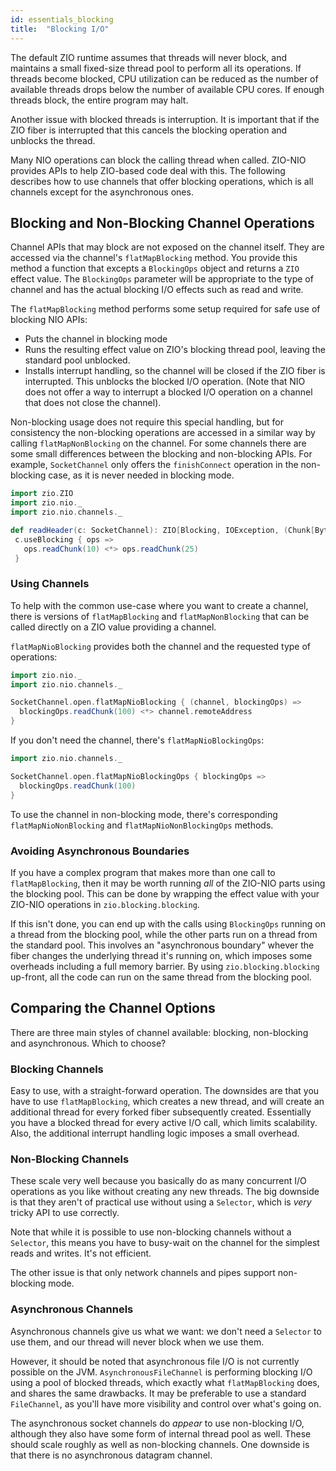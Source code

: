 ```yaml
---
id: essentials_blocking
title:  "Blocking I/O"
---
```


The default ZIO runtime assumes that threads will never block, and maintains a small fixed-size thread pool to perform all its operations. If threads become blocked, CPU utilization can be reduced as the number of available threads drops below the number of available CPU cores. If enough threads block, the entire program may halt.

Another issue with blocked threads is interruption. It is important that if the ZIO fiber is interrupted that this cancels the blocking operation and unblocks the thread.

Many NIO operations can block the calling thread when called. ZIO-NIO provides APIs to help ZIO-based code deal with this. The following describes how to use channels that offer blocking operations, which is all channels except for the asynchronous ones.

## Blocking and Non-Blocking Channel Operations

Channel APIs that may block are not exposed on the channel itself. They are accessed via the channel's `flatMapBlocking` method. You provide this method a function that excepts a `BlockingOps` object and returns a `ZIO` effect value. The `BlockingOps` parameter will be appropriate to the type of channel and has the actual blocking I/O effects such as read and write.

The `flatMapBlocking` method performs some setup required for safe use of blocking NIO APIs:

* Puts the channel in blocking mode
* Runs the resulting effect value on ZIO's blocking thread pool, leaving the standard pool unblocked.
* Installs interrupt handling, so the channel will be closed if the ZIO fiber is interrupted. This unblocks the blocked I/O operation. (Note that NIO does not offer a way to interrupt a blocked I/O operation on a channel that does not close the channel).
 
Non-blocking usage does not require this special handling, but for consistency the non-blocking operations are accessed in a similar way by calling `flatMapNonBlocking` on the channel. For some channels there are some small differences between the blocking and non-blocking APIs. For example, `SocketChannel` only offers the `finishConnect` operation in the non-blocking case, as it is never needed in blocking mode.
 
 ```scala mdoc:silent
import zio.ZIO
import zio.nio._
import zio.nio.channels._
 
def readHeader(c: SocketChannel): ZIO[Blocking, IOException, (Chunk[Byte], Chunk[Byte])] =
  c.useBlocking { ops =>
    ops.readChunk(10) <*> ops.readChunk(25)
  }
 ```

### Using Channels

To help with the common use-case where you want to create a channel, there is versions of `flatMapBlocking` and `flatMapNonBlocking` that can be called directly on a ZIO value providing a channel.

`flatMapNioBlocking` provides both the channel and the requested type of operations:

```scala mdoc:silent
import zio.nio._
import zio.nio.channels._

SocketChannel.open.flatMapNioBlocking { (channel, blockingOps) => 
  blockingOps.readChunk(100) <*> channel.remoteAddress
}
```

If you don't need the channel, there's `flatMapNioBlockingOps`:

```scala mdoc:silent
import zio.nio.channels._

SocketChannel.open.flatMapNioBlockingOps { blockingOps => 
  blockingOps.readChunk(100)
}
```

To use the channel in non-blocking mode, there's corresponding `flatMapNioNonBlocking` and `flatMapNioNonBlockingOps` methods.

### Avoiding Asynchronous Boundaries

If you have a complex program that makes more than one call to `flatMapBlocking`, then it may be worth running *all* of the ZIO-NIO parts using the blocking pool. This can be done by wrapping the effect value with your ZIO-NIO operations in `zio.blocking.blocking`.

If this isn't done, you can end up with the calls using `BlockingOps` running on a thread from the blocking pool, while the other parts run on a thread from the standard pool. This involves an "asynchronous boundary" whever the fiber changes the underlying thread it's running on, which imposes some overheads including a full memory barrier. By using `zio.blocking.blocking` up-front, all the code can run on the same thread from the blocking pool.
 
## Comparing the Channel Options

There are three main styles of channel available: blocking, non-blocking and asynchronous. Which to choose?

### Blocking Channels

Easy to use, with a straight-forward operation. The downsides are that you have to use `flatMapBlocking`, which creates a new thread, and will create an additional thread for every forked fiber subsequently created. Essentially you have a blocked thread for every active I/O call, which limits scalability. Also, the additional interrupt handling logic imposes a small overhead.

### Non-Blocking Channels

These scale very well because you basically do as many concurrent I/O operations as you like without creating any new threads. The big downside is that they aren't of practical use without using a `Selector`, which is *very* tricky API to use correctly.

Note that while it is possible to use non-blocking channels without a `Selector`, this means you have to busy-wait on the channel for the simplest reads and writes. It's not efficient.

The other issue is that only network channels and pipes support non-blocking mode.

### Asynchronous Channels

Asynchronous channels give us what we want: we don't need a `Selector` to use them, and our thread will never block when we use them.

However, it should be noted that asynchronous file I/O is not currently possible on the JVM. `AsynchronousFileChannel` is performing blocking I/O using a pool of blocked threads, which exactly what `flatMapBlocking` does, and shares the same drawbacks. It may be preferable to use a standard `FileChannel`, as you'll have more visibility and control over what's going on.

The asynchronous socket channels do *appear* to use non-blocking I/O, although they also have some form of internal thread pool as well. These should scale roughly as well as non-blocking channels. One downside is that there is no asynchronous datagram channel.
